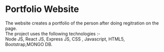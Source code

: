 # Portfolio Website
The website creates a portfolio of the person after doing regitration on the page.<br>
The project uses the following technologies :-<br>
Node JS, React JS, Express JS, CSS , Javascript, HTML5, Bootstrap,MONGO DB.
